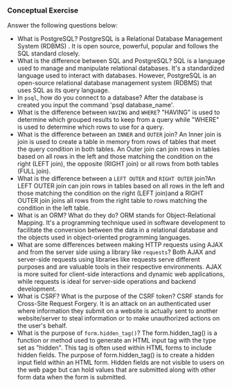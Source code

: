 ### Conceptual Exercise

Answer the following questions below:

- What is PostgreSQL? PostgreSQL is a Relational Database Management System (RDBMS) . It is open source, powerful, popular and follows the SQL standard closely.
- What is the difference between SQL and PostgreSQL? SQL is a language used to manage and manipulate relational databases.  It's a standardized language used to interact with databases. However, PostgreSQL is an open-source relational database management system (RDBMS) that uses SQL as its query language.
- In `psql`, how do you connect to a database? After the database is created you input the command 'psql database_name'.
- What is the difference between `HAVING` and `WHERE`? "HAVING" is used to determine which grouped results to keep from a query while "WHERE" is used to determine which rows to use for a query.
- What is the difference between an `INNER` and `OUTER` join? An Inner join is join is used to create a table in memory from rows of tables that meet the query condition in both tables. An Outer join can join rows in tables based on all rows in the left and those matching the condition on the right (LEFT join), the opposite (RIGHT join) or all rows from both tables (FULL join).
- What is the difference between a `LEFT OUTER` and `RIGHT OUTER` join?An LEFT OUTER join can join rows in tables based on all rows in the left and those matching the condition on the right (LEFT join)and a RIGHT OUTER join joins all rows from the right table to rows matching the condition in the left table.
- What is an ORM? What do they do? ORM stands for Object-Relational Mapping. It's a programming technique  used in software development to facilitate the conversion between the  data in a relational database and the objects used in object-oriented  programming languages.
- What are some differences between making HTTP requests using AJAX 
  and from the server side using a library like `requests`? Both AJAX and server-side requests using libraries like requests serve different purposes and are valuable tools in their respective environments. AJAX is more suited for client-side interactions and dynamic web applications, while requests is ideal for server-side operations and backend development.
- What is CSRF? What is the purpose of the CSRF token? CSRF stands for Cross-Site Request Forgery. It is an attack on an authenticated user where information they submit on a website is actually sent to another website/server to steal information or to make unauthorized actions on the user's behalf.
- What is the purpose of `form.hidden_tag()`? The form.hidden_tag() is a function or method used to generate an HTML input tag with the type set as "hidden". This tag is often used within HTML forms to include hidden fields. The purpose of form.hidden_tag() is to create a hidden input field within an HTML form. Hidden fields are not visible to users on the web page but can hold values that are submitted along with other form data when the form is submitted.
